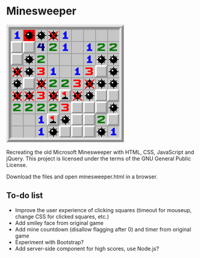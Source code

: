 # Minesweeper

![Sample Minesweeper play](./images/sample_play.png)

Recreating the old Microsoft Minesweeper with HTML, CSS, JavaScript and jQuery.
This project is licensed under the terms of the GNU General Public License.

Download the files and open minesweeper.html in a browser.

## To-do list
* Improve the user experience of clicking squares (timeout for mouseup, change
  CSS for clicked squares, etc.)
* Add smiley face from original game
* Add mine countdown (disallow flagging after 0) and timer from original game
* Experiment with Bootstrap?
* Add server-side component for high scores, use Node.js?
